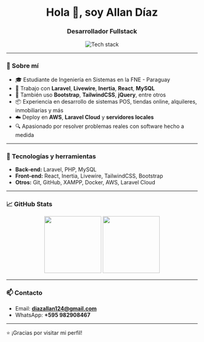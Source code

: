 <h1 align="center">Hola 👋, soy Allan Díaz</h1>
<h3 align="center">Desarrollador Fullstack</h3>

<p align="center">
  <img src="https://skillicons.dev/icons?i=laravel,bootstrap,tailwind,livewire,inertia,react,mysql,js,html,css,git" alt="Tech stack" />
</p>

---

### 🧠 Sobre mí

- 🎓 Estudiante de Ingeniería en Sistemas en la FNE - Paraguay  
- 🔨 Trabajo con **Laravel**, **Livewire**, **Inertia**, **React**, **MySQL**
- 🧩 También uso **Bootstrap**, **TailwindCSS**, **jQuery**, entre otros
- 📦 Experiencia en desarrollo de sistemas POS, tiendas online, alquileres, inmobiliarias y más
- ☁️ Deploy en **AWS**, **Laravel Cloud** y **servidores locales**
- 🔍 Apasionado por resolver problemas reales con software hecho a medida

---

### 🚀 Tecnologías y herramientas

- **Back-end:** Laravel, PHP, MySQL  
- **Front-end:** React, Inertia, Livewire, TailwindCSS, Bootstrap  
- **Otros:** Git, GitHub, XAMPP, Docker, AWS, Laravel Cloud  

---

### 📈 GitHub Stats

<p align="center">
  <img src="https://github-readme-stats.vercel.app/api?username=diazallam7&show_icons=true&theme=radical" height="150"/>
  <img src="https://github-readme-stats.vercel.app/api/top-langs/?username=diazallam7&layout=compact&theme=radical" height="150"/>
</p>

---

### 📫 Contacto

- Email: **diazallan124@gmail.com**
- WhatsApp: **+595 982908467**

---

⭐ ¡Gracias por visitar mi perfil!
